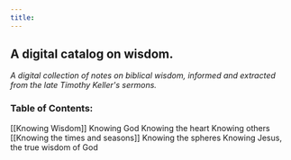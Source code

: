```yaml
---
title:
---
```


## A digital catalog on wisdom.

*A digital collection of notes on biblical wisdom, informed and extracted from the late Timothy Keller's sermons.* 

### Table of Contents:
[[Knowing Wisdom]]
Knowing God
Knowing the heart
Knowing others
[[Knowing the times and seasons]]
Knowing the spheres
Knowing Jesus, the true wisdom of God
